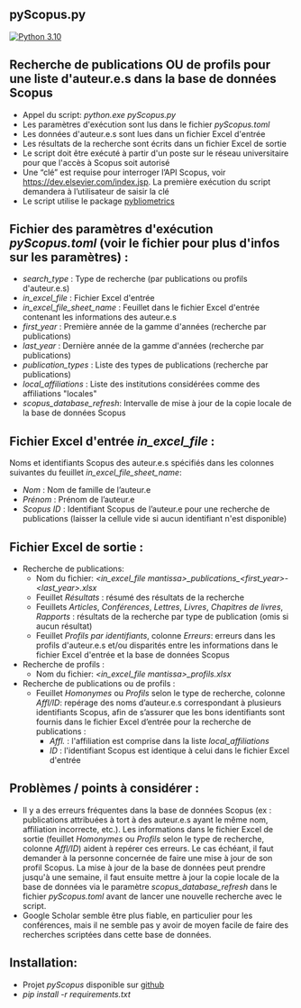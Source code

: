 ## pyScopus.py

<!---Badges-->
[![Python 3.10](https://img.shields.io/badge/python-3.10+-blue.svg)](https://www.python.org/downloads/)

## Recherche de publications OU de profils pour une liste d'auteur.e.s dans la base de données Scopus
- Appel du script: *python.exe pyScopus.py*
- Les paramètres d'exécution sont lus dans le fichier *pyScopus.toml*
- Les données d'auteur.e.s sont lues dans un fichier Excel d'entrée
- Les résultats de la recherche sont écrits dans un fichier Excel de sortie
- Le script doit être exécuté à partir d'un poste sur le réseau universitaire
pour que l'accès à Scopus soit autorisé
- Une “clé” est requise pour interroger l’API Scopus, voir https://dev.elsevier.com/index.jsp.
La première exécution du script demandera à l’utilisateur de saisir la clé
- Le script utilise le package [pybliometrics](https://pybliometrics.readthedocs.io/en/stable/)

## Fichier des paramètres d'exécution *pyScopus.toml* (voir le fichier pour plus d'infos sur les paramètres) :
- *search_type* : Type de recherche (par publications ou profils d'auteur.e.s)
- *in_excel_file* : Fichier Excel d'entrée
- *in_excel_file_sheet_name* : Feuillet dans le fichier Excel d'entrée contenant
les informations des auteur.e.s
- *first_year* : Première année de la gamme d'années (recherche par publications)
- *last_year* : Dernière année de la gamme d'années (recherche par publications)
- *publication_types* : Liste des types de publications (recherche par publications)
- *local_affiliations* : Liste des institutions considérées comme des affiliations "locales"
- *scopus_database_refresh*: Intervalle de mise à jour de la copie locale de la base de données Scopus

## Fichier Excel d'entrée *in_excel_file* :
Noms et identifiants Scopus des auteur.e.s spécifiés dans les colonnes
suivantes du feuillet *in_excel_file_sheet_name*:

- *Nom* : Nom de famille de l’auteur.e
- *Prénom* : Prénom de l’auteur.e
- *Scopus ID* : Identifiant Scopus de l’auteur.e pour une recherche de publications 
(laisser la cellule vide si aucun identifiant n'est disponible)

## Fichier Excel de sortie :
- Recherche de publications:
  - Nom du fichier: *\<in_excel_file mantissa\>\_publications\_\<first_year\>-\<last_year\>.xlsx*
  - Feuillet *Résultats* : résumé des résultats de la recherche
  - Feuillets *Articles*, *Conférences*, *Lettres*, *Livres*, *Chapitres de livres*,
  *Rapports* : résultats de la recherche par type de publication (omis si aucun résultat)
  - Feuillet *Profils par identifiants*, colonne *Erreurs*: erreurs dans les profils
  d'auteur.e.s et/ou disparités entre les informations dans le fichier Excel d'entrée
  et la base de données Scopus
- Recherche de profils :
  - Nom du fichier: *\<in_excel_file mantissa\>\_profils.xlsx*
- Recherche de publications ou de profils :
  - Feuillet *Homonymes* ou *Profils* selon le type de recherche, colonne *Affl/ID*:
  repérage des noms d’auteur.e.s
  correspondant à plusieurs identifiants Scopus, afin de s’assurer que les bons
  identifiants sont fournis dans le fichier Excel d’entrée pour la recherche de publications :
    - *Affl.* : l'affiliation est comprise dans la liste *local_affiliations*
    - *ID* : l'identifiant Scopus est identique à celui dans le fichier Excel d'entrée

## Problèmes / points à considérer :
- Il y a des erreurs fréquentes dans la base de données Scopus (ex : publications
attribuées à tort à des auteur.e.s ayant le même nom, affiliation incorrecte, etc.). Les
informations dans le fichier Excel de sortie (feuillet *Homonymes* ou
*Profils* selon le type de recherche, colonne *Affl/ID*) aident à
repérer ces erreurs. Le cas échéant, il faut demander à la personne concernée de faire
une mise à jour de son profil Scopus. La mise à jour de la base de données peut prendre
jusqu'à une semaine, il faut ensuite mettre à jour la copie locale de la base de données
via le paramètre *scopus_database_refresh* dans le fichier *pyScopus.toml* avant
de lancer une nouvelle recherche avec le script.
- Google Scholar semble être plus fiable, en particulier pour les conférences,
mais il ne semble pas y avoir de moyen facile de faire des recherches scriptées
dans cette base de données.

## Installation:
- Projet *pyScopus* disponible sur [github](https://github.com/pgcharetteUdeS/pyScopus)
- *pip install -r requirements.txt*
